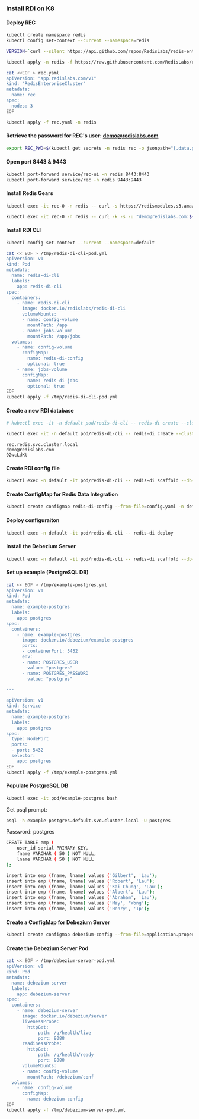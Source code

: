 ### Install RDI on K8

#### Deploy REC
```bash
kubectl create namespace redis
kubectl config set-context --current --namespace=redis

VERSION=`curl --silent https://api.github.com/repos/RedisLabs/redis-enterprise-k8s-docs/releases/latest | grep tag_name | awk -F'"' '{print $4}'`

kubectl apply -n redis -f https://raw.githubusercontent.com/RedisLabs/redis-enterprise-k8s-docs/$VERSION/bundle.yaml
```
```bash
cat <<EOF > rec.yaml
apiVersion: "app.redislabs.com/v1"
kind: "RedisEnterpriseCluster"
metadata:
  name: rec
spec:
  nodes: 3
EOF

kubectl apply -f rec.yaml -n redis 
```


#### Retrieve the password for REC's user: demo@redislabs.com
```bash
export REC_PWD=$(kubectl get secrets -n redis rec -o jsonpath="{.data.password}" | base64 --decode)
```


#### Open port 8443 & 9443
```bash
kubectl port-forward service/rec-ui -n redis 8443:8443
kubectl port-forward service/rec -n redis 9443:9443
```

          
#### Install Redis Gears
```bash
kubectl exec -it rec-0 -n redis -- curl -s https://redismodules.s3.amazonaws.com/redisgears/redisgears_python.Linux-ubuntu18.04-x86_64.1.2.6.zip -o /tmp/redis-gears.zip

kubectl exec -it rec-0 -n redis -- curl -k -s -u "demo@redislabs.com:${REC_PWD}" -F "module=@/tmp/redis-gears.zip" https://localhost:9443/v2/modules
```


#### Install RDI CLI
```bash
kubectl config set-context --current --namespace=default

cat << EOF > /tmp/redis-di-cli-pod.yml
apiVersion: v1
kind: Pod
metadata:
  name: redis-di-cli
  labels:
    app: redis-di-cli
spec:
  containers:
    - name: redis-di-cli
      image: docker.io/redislabs/redis-di-cli
      volumeMounts:
      - name: config-volume
        mountPath: /app
      - name: jobs-volume
        mountPath: /app/jobs
  volumes:
    - name: config-volume
      configMap:
        name: redis-di-config
        optional: true
    - name: jobs-volume
      configMap:
        name: redis-di-jobs
        optional: true
EOF
kubectl apply -f /tmp/redis-di-cli-pod.yml
```


#### Create a new RDI database
```bash
# kubectl exec -it -n default pod/redis-di-cli -- redis-di create --cluster-host localhost --no-configure

kubectl exec -it -n default pod/redis-di-cli -- redis-di create --cluster-host localhost 
```

    

```
rec.redis.svc.cluster.local
demo@redislabs.com
92wcLdKt

```


#### Create RDI config file
```bash
kubectl exec -n default -it pod/redis-di-cli -- redis-di scaffold --db-type postgresql --preview config.yaml > config.yaml
```


#### Create ConfigMap for Redis Data Integration
```bash
kubectl create configmap redis-di-config --from-file=config.yaml -n default
```


#### Deploy configuraiton
```bash
kubectl exec -n default -it pod/redis-di-cli -- redis-di deploy
```


#### Install the Debezium Server
```bash
kubectl exec -n default -it pod/redis-di-cli -- redis-di scaffold --db-type postgresql --preview debezium/application.properties > application.properties
```


#### Set up example (PostgreSQL DB)
```bash
cat << EOF > /tmp/example-postgres.yml
apiVersion: v1
kind: Pod
metadata:
  name: example-postgres
  labels:
    app: postgres
spec:
  containers:
    - name: example-postgres
      image: docker.io/debezium/example-postgres
      ports:
      - containerPort: 5432
      env:
      - name: POSTGRES_USER
        value: "postgres"
      - name: POSTGRES_PASSWORD
        value: "postgres"

---

apiVersion: v1
kind: Service
metadata:
  name: example-postgres
  labels:
    app: postgres
spec:
  type: NodePort
  ports:
  - port: 5432
  selector:
    app: postgres
EOF
kubectl apply -f /tmp/example-postgres.yml
```


#### Populate PostgreSQL DB
```bash
kubectl exec -it pod/example-postgres bash
```
Get psql prompt:
```bash
psql -h example-postgres.default.svc.cluster.local -U postgres
```    
Password: postgres
```bash
CREATE TABLE emp (
	user_id serial PRIMARY KEY,
	fname VARCHAR ( 50 ) NOT NULL,
	lname VARCHAR ( 50 ) NOT NULL
);

insert into emp (fname, lname) values ('Gilbert', 'Lau');
insert into emp (fname, lname) values ('Robert', 'Lau');
insert into emp (fname, lname) values ('Kai Chung', 'Lau');
insert into emp (fname, lname) values ('Albert', 'Lau');
insert into emp (fname, lname) values ('Abraham', 'Lau');
insert into emp (fname, lname) values ('May', 'Wong');
insert into emp (fname, lname) values ('Henry', 'Ip');
```




#### Create a ConfigMap for Debezium Server
```bash
kubectl create configmap debezium-config --from-file=application.properties
```


#### Create the Debezium Server Pod
```bash
cat << EOF > /tmp/debezium-server-pod.yml
apiVersion: v1
kind: Pod
metadata:
  name: debezium-server
  labels:
    app: debezium-server
spec:
  containers:
    - name: debezium-server
      image: docker.io/debezium/server
      livenessProbe:
        httpGet:
            path: /q/health/live
            port: 8088
      readinessProbe:
        httpGet:
            path: /q/health/ready
            port: 8088
      volumeMounts:
      - name: config-volume
        mountPath: /debezium/conf
  volumes:
    - name: config-volume
      configMap:
        name: debezium-config
EOF
kubectl apply -f /tmp/debezium-server-pod.yml
```

    

